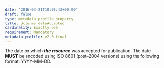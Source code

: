 ```yaml
---
date: '2016-03-21T10:00:43+00:00'
draft: false
type: metadata_profile_property
title: dcterms:dateAccepted
cardinality: Exactly one
requirement: Mandatory
metadata_profile: v2-0-final
---
```

The date on which ***the resource*** was accepted for publication. The date **MUST** be encoded using ISO 8601 (post&#8211;2004 versions) using the following format: YYYY-MM-DD.
